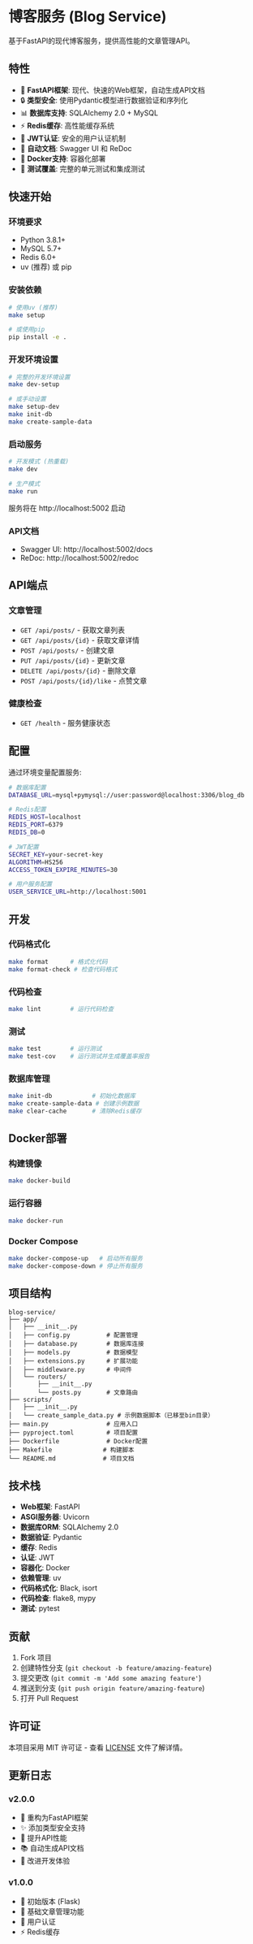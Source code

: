 # 博客服务 (Blog Service)

基于FastAPI的现代博客服务，提供高性能的文章管理API。

## 特性

- 🚀 **FastAPI框架**: 现代、快速的Web框架，自动生成API文档
- 🔒 **类型安全**: 使用Pydantic模型进行数据验证和序列化
- 📊 **数据库支持**: SQLAlchemy 2.0 + MySQL
- ⚡ **Redis缓存**: 高性能缓存系统
- 🔐 **JWT认证**: 安全的用户认证机制
- 📝 **自动文档**: Swagger UI 和 ReDoc
- 🐳 **Docker支持**: 容器化部署
- 🧪 **测试覆盖**: 完整的单元测试和集成测试

## 快速开始

### 环境要求

- Python 3.8.1+
- MySQL 5.7+
- Redis 6.0+
- uv (推荐) 或 pip

### 安装依赖

```bash
# 使用uv (推荐)
make setup

# 或使用pip
pip install -e .
```

### 开发环境设置

```bash
# 完整的开发环境设置
make dev-setup

# 或手动设置
make setup-dev
make init-db
make create-sample-data
```

### 启动服务

```bash
# 开发模式 (热重载)
make dev

# 生产模式
make run
```

服务将在 http://localhost:5002 启动

### API文档

- Swagger UI: http://localhost:5002/docs
- ReDoc: http://localhost:5002/redoc

## API端点

### 文章管理

- `GET /api/posts/` - 获取文章列表
- `GET /api/posts/{id}` - 获取文章详情
- `POST /api/posts/` - 创建文章
- `PUT /api/posts/{id}` - 更新文章
- `DELETE /api/posts/{id}` - 删除文章
- `POST /api/posts/{id}/like` - 点赞文章

### 健康检查

- `GET /health` - 服务健康状态

## 配置

通过环境变量配置服务:

```bash
# 数据库配置
DATABASE_URL=mysql+pymysql://user:password@localhost:3306/blog_db

# Redis配置
REDIS_HOST=localhost
REDIS_PORT=6379
REDIS_DB=0

# JWT配置
SECRET_KEY=your-secret-key
ALGORITHM=HS256
ACCESS_TOKEN_EXPIRE_MINUTES=30

# 用户服务配置
USER_SERVICE_URL=http://localhost:5001
```

## 开发

### 代码格式化

```bash
make format      # 格式化代码
make format-check # 检查代码格式
```

### 代码检查

```bash
make lint        # 运行代码检查
```

### 测试

```bash
make test        # 运行测试
make test-cov    # 运行测试并生成覆盖率报告
```

### 数据库管理

```bash
make init-db           # 初始化数据库
make create-sample-data # 创建示例数据
make clear-cache       # 清除Redis缓存
```

## Docker部署

### 构建镜像

```bash
make docker-build
```

### 运行容器

```bash
make docker-run
```

### Docker Compose

```bash
make docker-compose-up   # 启动所有服务
make docker-compose-down # 停止所有服务
```

## 项目结构

```
blog-service/
├── app/
│   ├── __init__.py
│   ├── config.py          # 配置管理
│   ├── database.py        # 数据库连接
│   ├── models.py          # 数据模型
│   ├── extensions.py      # 扩展功能
│   ├── middleware.py      # 中间件
│   └── routers/
│       ├── __init__.py
│       └── posts.py       # 文章路由
├── scripts/
│   ├── __init__.py
│   └── create_sample_data.py # 示例数据脚本（已移至bin目录）
├── main.py                # 应用入口
├── pyproject.toml         # 项目配置
├── Dockerfile             # Docker配置
├── Makefile              # 构建脚本
└── README.md             # 项目文档
```

## 技术栈

- **Web框架**: FastAPI
- **ASGI服务器**: Uvicorn
- **数据库ORM**: SQLAlchemy 2.0
- **数据验证**: Pydantic
- **缓存**: Redis
- **认证**: JWT
- **容器化**: Docker
- **依赖管理**: uv
- **代码格式化**: Black, isort
- **代码检查**: flake8, mypy
- **测试**: pytest

## 贡献

1. Fork 项目
2. 创建特性分支 (`git checkout -b feature/amazing-feature`)
3. 提交更改 (`git commit -m 'Add some amazing feature'`)
4. 推送到分支 (`git push origin feature/amazing-feature`)
5. 打开 Pull Request

## 许可证

本项目采用 MIT 许可证 - 查看 [LICENSE](LICENSE) 文件了解详情。

## 更新日志

### v2.0.0

- 🎉 重构为FastAPI框架
- ✨ 添加类型安全支持
- 🚀 提升API性能
- 📚 自动生成API文档
- 🔧 改进开发体验

### v1.0.0

- 🎉 初始版本 (Flask)
- 📝 基础文章管理功能
- 🔐 用户认证
- ⚡ Redis缓存